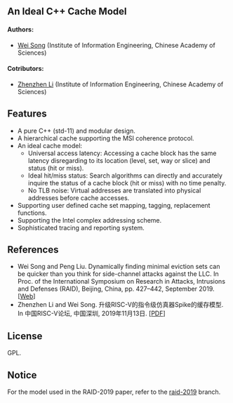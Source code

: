 An Ideal C++ Cache Model
-------------------------------

#### Authors:
* [Wei Song](mailto:wsong83@gmail.com) (Institute of Information Engineering, Chinese Academy of Sciences)

#### Cotributors:
* [Zhenzhen Li](mailto:lizhenzhen1@iie.ac.cn) (Institute of Information Engineering, Chinese Academy of Sciences)

## Features

* A pure C++ (std-11) and modular design.
* A hierarchical cache supporting the MSI coherence protocol.
* An ideal cache model:
    - Universal access latency: Accessing a cache block has the same latency disregarding to its location (level, set, way or slice) and status (hit or miss).
    - Ideal hit/miss status: Search algorithms can directly and accurately inquire the status of a cache block (hit or miss) with no time penalty.
    - No TLB noise: Virtual addresses are translated into physical addresses before cache accesses.
* Supporting user defined cache set mapping, tagging, replacement functions.
* Supporting the Intel complex addressing scheme.
* Sophisticated tracing and reporting system.

## References

* Wei Song and Peng Liu. Dynamically finding minimal eviction sets can be quicker than you think for side-channel attacks against the LLC. In Proc. of the International Symposium on Research in Attacks, Intrusions and Defenses (RAID), Beijing, China, pp. 427–442, September 2019. [[Web](https://www.usenix.org/conference/raid2019/presentation/song)]
* Zhenzhen Li and Wei Song. 升级RISC-V的指令级仿真器Spike的缓存模型. In 中国RISC-V论坛, 中国深圳, 2019年11月13日. [[PDF](http://wsong83.github.io/publication/comparch/crvf2019.pdf)]

## License

GPL.

## Notice

For the model used in the RAID-2019 paper, refer to the [raid-2019](https://github.com/comparch-security/cache-model/tree/raid-2019) branch.
